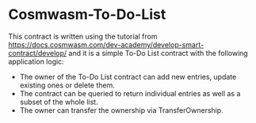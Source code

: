 # Cosmwasm-To-Do-List

This contract is written using the tutorial from https://docs.cosmwasm.com/dev-academy/develop-smart-contract/develop/ and it is a simple To-Do List contract with the following application logic:

- The owner of the To-Do List contract can add new entries, update existing ones or delete them.
- The contract can be queried to return individual entries as well as a subset of the whole list.
- The owner can transfer the ownership via TransferOwnership.
